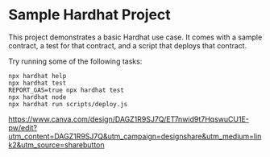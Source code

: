 # Sample Hardhat Project

This project demonstrates a basic Hardhat use case. It comes with a sample contract, a test for that contract, and a script that deploys that contract.

Try running some of the following tasks:

```shell
npx hardhat help
npx hardhat test
REPORT_GAS=true npx hardhat test
npx hardhat node
npx hardhat run scripts/deploy.js
```

https://www.canva.com/design/DAGZ1R9SJ7Q/ET7nwid9t7HqswuCU1E-pw/edit?utm_content=DAGZ1R9SJ7Q&utm_campaign=designshare&utm_medium=link2&utm_source=sharebutton
